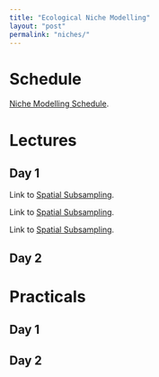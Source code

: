 ```yaml
---
title: "Ecological Niche Modelling"
layout: "post" 
permalink: "niches/"
---
```


# Schedule

[Niche Modelling Schedule](https://www.dropbox.com/s/ciz8bsbls65grwb/Schedule_ENM_Workshop.pdf?dl=0).

# Lectures 

## Day 1
Link to [Spatial Subsampling](https://www.dropbox.com/s/jmxcilw9cibswg7/0.%20Spatially%20standardized%20subsampling.pdf?dl=0).

Link to [Spatial Subsampling](https://www.dropbox.com/s/jmxcilw9cibswg7/0.%20Spatially%20standardized%20subsampling.pdf?dl=0).

Link to [Spatial Subsampling](https://www.dropbox.com/s/jmxcilw9cibswg7/0.%20Spatially%20standardized%20subsampling.pdf?dl=0).

## Day 2


# Practicals

## Day 1



## Day 2
